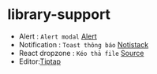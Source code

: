 # library-support

- Alert : `Alert modal` [Alert ](https://www.npmjs.com/package/sweetalert2)
- Notification : `Toast thông báo` [Notistack](https://notistack.com/)
- React dropzone : `Kéo thả file` [Source](https://react-dropzone.js.org/)
- Editor:[Tiptap](https://tiptap.dev/installation/react)

